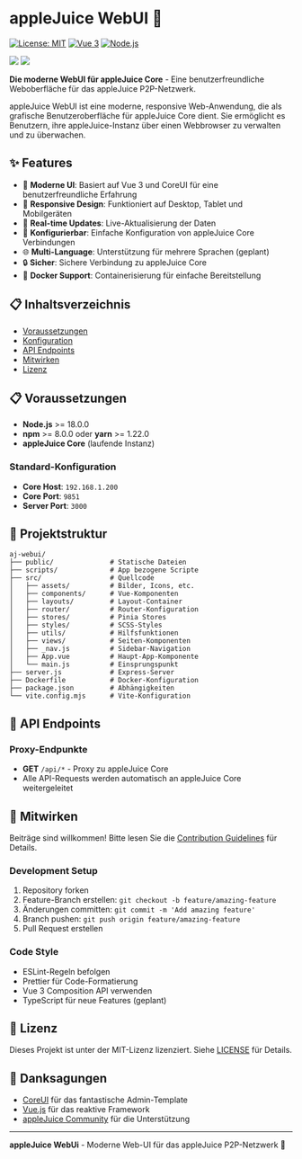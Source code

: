 # appleJuice WebUI 🍎

[![License: MIT](https://img.shields.io/badge/License-MIT-yellow.svg?style=flat-square)](https://opensource.org/licenses/MIT)
[![Vue 3](https://img.shields.io/badge/Vue-3-brightgreen.svg?style=flat-square)](https://vuejs.org/)
[![Node.js](https://img.shields.io/badge/Node.js-18+-green.svg?style=flat-square)](https://nodejs.org/)

![](https://img.shields.io/github/release/applejuicenetz/webui.svg)
![](https://img.shields.io/github/image-size/applejuicenetz/webui)

**Die moderne WebUI für appleJuice Core** - Eine benutzerfreundliche Weboberfläche für das appleJuice P2P-Netzwerk.

appleJuice WebUI ist eine moderne, responsive Web-Anwendung, die als grafische Benutzeroberfläche für appleJuice Core dient. Sie ermöglicht es Benutzern, ihre appleJuice-Instanz über einen Webbrowser zu verwalten und zu überwachen.

## ✨ Features

- 🎨 **Moderne UI**: Basiert auf Vue 3 und CoreUI für eine benutzerfreundliche Erfahrung
- 📱 **Responsive Design**: Funktioniert auf Desktop, Tablet und Mobilgeräten
- 🔄 **Real-time Updates**: Live-Aktualisierung der Daten
- 🔧 **Konfigurierbar**: Einfache Konfiguration von appleJuice Core Verbindungen
- 🌐 **Multi-Language**: Unterstützung für mehrere Sprachen (geplant)
- 🔒 **Sicher**: Sichere Verbindung zu appleJuice Core
- 🐳 **Docker Support**: Containerisierung für einfache Bereitstellung

## 📋 Inhaltsverzeichnis

* [Voraussetzungen](#voraussetzungen)
* [Konfiguration](#konfiguration)
* [API Endpoints](#api-endpoints)
* [Mitwirken](#mitwirken)
* [Lizenz](#lizenz)

## 📋 Voraussetzungen

- **Node.js** >= 18.0.0
- **npm** >= 8.0.0 oder **yarn** >= 1.22.0
- **appleJuice Core** (laufende Instanz)

### Standard-Konfiguration

- **Core Host**: `192.168.1.200`
- **Core Port**: `9851`
- **Server Port**: `3000`

## 📁 Projektstruktur

```
aj-webui/
├── public/              # Statische Dateien
├── scripts/             # App bezogene Scripte
├── src/                 # Quellcode
│   ├── assets/          # Bilder, Icons, etc.
│   ├── components/      # Vue-Komponenten
│   ├── layouts/         # Layout-Container
│   ├── router/          # Router-Konfiguration
│   ├── stores/          # Pinia Stores
│   ├── styles/          # SCSS-Styles
│   ├── utils/           # Hilfsfunktionen
│   ├── views/           # Seiten-Komponenten
│   ├── _nav.js          # Sidebar-Navigation
│   ├── App.vue          # Haupt-App-Komponente
│   └── main.js          # Einsprungspunkt
├── server.js            # Express-Server
├── Dockerfile           # Docker-Konfiguration
├── package.json         # Abhängigkeiten
└── vite.config.mjs      # Vite-Konfiguration
```

## 🔌 API Endpoints

### Proxy-Endpunkte

- **GET** `/api/*` - Proxy zu appleJuice Core
- Alle API-Requests werden automatisch an appleJuice Core weitergeleitet

## 🤝 Mitwirken

Beiträge sind willkommen! Bitte lesen Sie die [Contribution Guidelines](CONTRIBUTING.md) für Details.

### Development Setup

1. Repository forken
2. Feature-Branch erstellen: `git checkout -b feature/amazing-feature`
3. Änderungen committen: `git commit -m 'Add amazing feature'`
4. Branch pushen: `git push origin feature/amazing-feature`
5. Pull Request erstellen

### Code Style

- ESLint-Regeln befolgen
- Prettier für Code-Formatierung
- Vue 3 Composition API verwenden
- TypeScript für neue Features (geplant)

## 📄 Lizenz

Dieses Projekt ist unter der MIT-Lizenz lizenziert. Siehe [LICENSE](LICENSE) für Details.

## 🙏 Danksagungen

- [CoreUI](https://coreui.io/) für das fantastische Admin-Template
- [Vue.js](https://vuejs.org/) für das reaktive Framework
- [appleJuice Community](https://applejuicenet.de/) für die Unterstützung

---

**appleJuice WebUi** - Moderne Web-UI für das appleJuice P2P-Netzwerk 🍎
